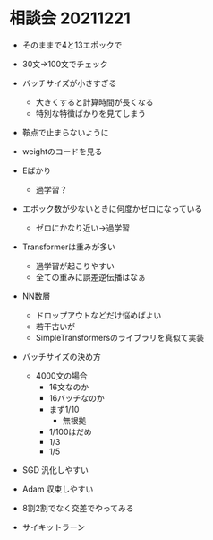 <!-- tex script for md -->
<script type="text/javascript" async src="https://cdnjs.cloudflare.com/ajax/libs/mathjax/2.7.7/MathJax.js?config=TeX-MML-AM_CHTML">
</script>
<script type="text/x-mathjax-config">
 MathJax.Hub.Config({
 tex2jax: {
 inlineMath: [['$', '$'] ],
 displayMath: [ ['$$','$$'], ["\\[","\\]"] ]
 }
 });
</script>

# 相談会 20211221

- そのままで4と13エポックで
- 30文→100文でチェック

- バッチサイズが小さすぎる
    - 大きくすると計算時間が長くなる
    - 特別な特徴ばかりを見てしまう
- 鞍点で止まらないように

- weightのコードを見る

- Eばかり
    - 過学習？
- エポック数が少ないときに何度かゼロになっている
    - ゼロにかなり近い→過学習


- Transformerは重みが多い
    - 過学習が起こりやすい
    - 全ての重みに誤差逆伝播はなぁ

- NN数層
    - ドロップアウトなどだけ悩めばよい
    - 若干古いが
    - SimpleTransformersのライブラリを真似て実装

- バッチサイズの決め方
    - 4000文の場合
        - 16文なのか
        - 16バッチなのか
        - まず1/10
            - 無根拠
        - 1/100はだめ
        - 1/3
        - 1/5

- SGD 汎化しやすい
- Adam 収束しやすい

- 8割2割でなく交差でやってみる
- サイキットラーン
